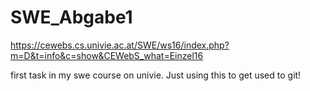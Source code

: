 # SWE_Abgabe1

https://cewebs.cs.univie.ac.at/SWE/ws16/index.php?m=D&t=info&c=show&CEWebS_what=Einzel16

first task in my swe course on univie.
Just using this to get used to git!
